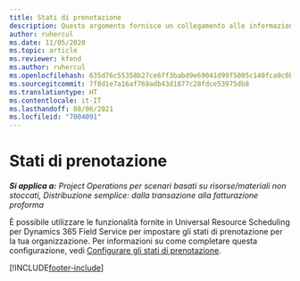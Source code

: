 ```yaml
---
title: Stati di prenotazione
description: Questo argomento fornisce un collegamento alle informazioni su come prenotare gli stati in Project Operations.
author: ruhercul
ms.date: 11/05/2020
ms.topic: article
ms.reviewer: kfend
ms.author: ruhercul
ms.openlocfilehash: 635d76c55358b27ce6ff3babd9e69041d99f5005c140fca0c0bc28d7210ad168
ms.sourcegitcommit: 7f8d1e7a16af769adb43d1877c28fdce53975db8
ms.translationtype: HT
ms.contentlocale: it-IT
ms.lasthandoff: 08/06/2021
ms.locfileid: "7004091"
---
```

# <a name="booking-statuses"></a>Stati di prenotazione

_**Si applica a:** Project Operations per scenari basati su risorse/materiali non stoccati, Distribuzione semplice: dalla transazione alla fatturazione proforma_

È possibile utilizzare le funzionalità fornite in Universal Resource Scheduling per Dynamics 365 Field Service per impostare gli stati di prenotazione per la tua organizzazione. Per informazioni su come completare questa configurazione, vedi [Configurare gli stati di prenotazione](/dynamics365/field-service/set-up-booking-statuses).


[!INCLUDE[footer-include](../includes/footer-banner.md)]